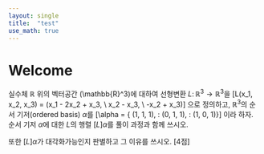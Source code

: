 ```yaml
---
layout: single
title:  "test"
use_math: true
---
```


# Welcome

실수체 $\mathbb{R}$ 위의 벡터공간 \(\mathbb{R}^3\)에 대하여 선형변환 $L \colon \mathbb{R}^3 \to \mathbb{R}^3$을 
\[L(x_1, x_2, x_3) = (x_1 - 2x_2 + x_3, \ x_2 - x_3, \ -x_2 + x_3)\]
으로 정의하고, $\mathbb{R}^3$의 순서 기저(ordered basis) $\alpha$를
\[\alpha = \{ (1, 1, 1), \: (0, 1, 1), \: (1, 0, 1)\}\]
이라 하자.
순서 기저 $\alpha$에 대한 $L$의 행렬 $[L]{\alpha}$를 풀이 과정과 함께 쓰시오.

또한 $[L]{\alpha}$가 대각화가능인지 판별하고 그 이유를 쓰시오.  [4점]
